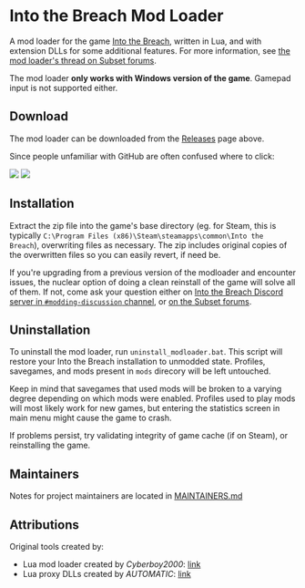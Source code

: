 # Into the Breach Mod Loader

A mod loader for the game [Into the Breach](https://www.subsetgames.com/itb.html), written in Lua, and with extension DLLs for some additional features. For more information, see [the mod loader's thread on Subset forums](https://www.subsetgames.com/forum/viewtopic.php?f=26&t=33119).

The mod loader **only works with Windows version of the game**. Gamepad input is not supported either.


## Download

The mod loader can be downloaded from the [Releases](https://github.com/itb-community/ITB-ModLoader/releases) page above.

Since people unfamiliar with GitHub are often confused where to click:

<img src="https://i.imgur.com/YeoO1lr.png"/>

<img src="https://i.imgur.com/EOULQhJ.png"/>


## Installation

Extract the zip file into the game's base directory (eg. for Steam, this is typically `C:\Program Files (x86)\Steam\steamapps\common\Into the Breach`), overwriting files as necessary. The zip includes original copies of the overwritten files so you can easily revert, if need be.

If you're upgrading from a previous version of the modloader and encounter issues, the nuclear option of doing a clean reinstall of the game will solve all of them. If not, come ask your question either on [Into the Breach Discord server in `#modding-discussion` channel](https://discord.gg/trrNB6p), or [on the Subset forums](https://www.subsetgames.com/forum/viewtopic.php?f=26&t=33119).


## Uninstallation

To uninstall the mod loader, run `uninstall_modloader.bat`. This script will restore your Into the Breach installation to unmodded state. Profiles, savegames, and mods present in `mods` direcory will be left untouched.

Keep in mind that savegames that used mods will be broken to a varying degree depending on which mods were enabled. Profiles used to play mods will most likely work for new games, but entering the statistics screen in main menu might cause the game to crash.

If problems persist, try validating integrity of game cache (if on Steam), or reinstalling the game.


## Maintainers

Notes for project maintainers are located in [MAINTAINERS.md](./MAINTAINERS.md)


## Attributions

Original tools created by:
- Lua mod loader created by *Cyberboy2000*: [link](https://www.subsetgames.com/forum/viewtopic.php?f=26&t=32833)
- Lua proxy DLLs created by *AUTOMATIC*: [link](https://github.com/AUTOMATIC1111/IntoTheBreachLua)
